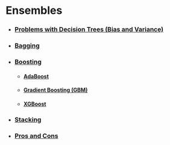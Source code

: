 # Ensembles
- ### [Problems with Decision Trees (Bias and Variance)](https://github.com/cmdsiraj/Machine-Learning/blob/main/Ensembles.md#problems-with-decision-trees)
- ### [Bagging](https://github.com/cmdsiraj/Machine-Learning/blob/main/Ensembles.md#bagging)
- ### [Boosting](https://github.com/cmdsiraj/Machine-Learning/blob/main/Ensembles.md#boosting)
  - #### [AdaBoost](https://github.com/cmdsiraj/Machine-Learning/blob/main/Ensembles.md#adaboost-algorithm)
  - #### [Gradient Boosting (GBM)](https://github.com/cmdsiraj/Machine-Learning/blob/main/Ensembles.md#gradient-boosting-gbm-algorithm)
  - #### [XGBoost](https://github.com/cmdsiraj/Machine-Learning/blob/main/Ensembles.md#xgboost-extreme-gradient-boosting)
- ### [Stacking](https://github.com/cmdsiraj/Machine-Learning/blob/main/Ensembles.md#stacking)
- ### [Pros and Cons](https://github.com/cmdsiraj/Machine-Learning/blob/main/Ensembles.md#pros-and-cons-of-each-ensemble-methods)
